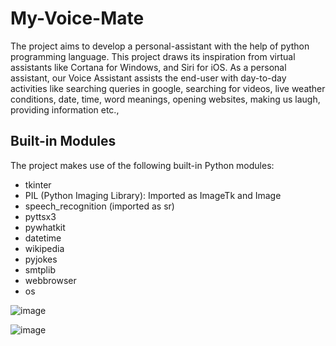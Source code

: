 # My-Voice-Mate

The project aims to develop a personal-assistant with the help of python programming language. This project draws its inspiration from virtual assistants like Cortana for Windows, and Siri for iOS.
As a personal assistant, our Voice Assistant assists the end-user with day-to-day activities like searching queries in google, searching for videos, live weather conditions, date, time, word meanings, opening websites, making us laugh, providing information etc., 

## Built-in Modules
The project makes use of the following built-in Python modules:

- tkinter
- PIL (Python Imaging Library): Imported as ImageTk and Image
- speech_recognition (imported as sr)
- pyttsx3
- pywhatkit
- datetime
- wikipedia
- pyjokes
- smtplib
- webbrowser
- os

![image](https://github.com/Sreenidhi-1/Voice-Assisstant/assets/91629420/ac2ceeb0-e70d-4a5f-b0aa-8cbaf342108e)

![image](https://github.com/Sreenidhi-1/Voice-Assisstant/assets/91629420/29cb7285-5e57-4747-ae15-b6c70ff4d461)

